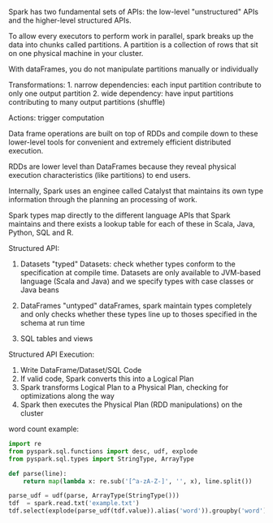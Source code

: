 Spark has two fundamental sets of APIs:
the low-level "unstructured" APIs and the higher-level structured APIs.

To allow every executors to perform work in parallel, spark breaks up the data into chunks called partitions.
A partition is a collection of rows that sit on one physical machine in your cluster.

With dataFrames, you do not manipulate partitions manually or individually

Transformations:
    1. narrow dependencies: each input partition contribute to only one output partition
    2. wide dependency: have input partitions contributing to many output partitions (shuffle)

Actions: trigger computation


Data frame operations are built on top of RDDs and compile down to these lower-level tools for convenient and extremely efficient distributed execution.

RDDs are lower level than DataFrames because they reveal physical execution characteristics (like partitions) to end users.

Internally, Spark uses an enginee called Catalyst that maintains its own type information through the planning an processing of work.

Spark types map directly to the different language APIs that Spark maintains and there exists a lookup table for each of these in Scala, Java, Python, SQL and R.


Structured API:
1. Datasets
	"typed" Datasets: check whether types conform to the specification at compile time.
	Datasets are only available to JVM-based language (Scala and Java) and we specify types with case classes or Java beans
2. DataFrames
	"untyped" dataFrames, spark maintain types completely and only checks whether these types line up to thoses specified in the schema at run time

3. SQL tables and views

Structured API Execution:
1. Write DataFrame/Dataset/SQL Code
2. If valid code, Spark converts this into a Logical Plan
3. Spark transforms Logical Plan to a Physical Plan, checking for optimizations along the way
4. Spark then executes the Physical Plan (RDD manipulations) on the cluster


word count example:

```python
import re
from pyspark.sql.functions import desc, udf, explode
from pyspark.sql.types import StringType, ArrayType

def parse(line):
	return map(lambda x: re.sub('[^a-zA-Z-]', '', x), line.split())

parse_udf = udf(parse, ArrayType(StringType()))
tdf  = spark.read.txt('example.txt')
tdf.select(explode(parse_udf(tdf.value)).alias('word')).groupby('word').count().orderBy(desc('count')).show()
```
